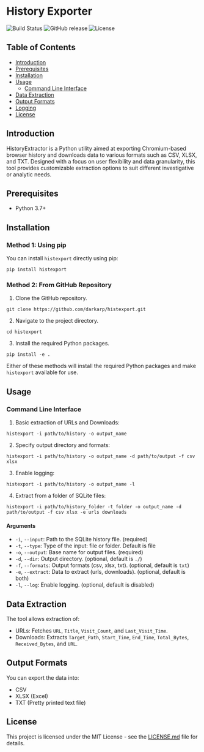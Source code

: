 # History Exporter

![Build Status](https://img.shields.io/badge/build-passing-green)
![GitHub release](https://img.shields.io/github/release/darkarp/histexport.svg)
![License](https://img.shields.io/github/license/darkarp/histexport.svg)

## Table of Contents

- [Introduction](#introduction)
- [Prerequisites](#prerequisites)
- [Installation](#installation)
- [Usage](#usage)
  - [Command Line Interface](#command-line-interface)
- [Data Extraction](#data-extraction)
- [Output Formats](#output-formats)
- [Logging](#logging)
- [License](#license)

## Introduction

HistoryExtractor is a Python utility aimed at exporting Chromium-based browser history and downloads data to various formats such as CSV, XLSX, and TXT. Designed with a focus on user flexibility and data granularity, this tool provides customizable extraction options to suit different investigative or analytic needs.

## Prerequisites

- Python 3.7+

## Installation

### Method 1: Using pip

You can install `histexport` directly using pip:
  ```
  pip install histexport
  ```  

### Method 2: From GitHub Repository

1. Clone the GitHub repository.
  ```
  git clone https://github.com/darkarp/histexport.git
  ```
2. Navigate to the project directory.
  ```
  cd histexport
  ```
3. Install the required Python packages.
  ```
  pip install -e .
  ```  

Either of these methods will install the required Python packages and make `histexport` available for use.

## Usage

### Command Line Interface

1. Basic extraction of URLs and Downloads:
 ```
 histexport -i path/to/history -o output_name
 ```

2. Specify output directory and formats:
 ```
 histexport -i path/to/history -o output_name -d path/to/output -f csv xlsx
 ```

3. Enable logging:
 ```
 histexport -i path/to/history -o output_name -l
 ```  

4. Extract from a folder of SQLite files:
 ```
 histexport -i path/to/history_folder -t folder -o output_name -d path/to/output -f csv xlsx -e urls downloads
 ```

#### Arguments

- `-i`, `--input`: Path to the SQLite history file. (required)
- `-t`, `--type`: Type of the input: file or folder. Default is file
- `-o`, `--output`: Base name for output files. (required)
- `-d`, `--dir`: Output directory. (optional, default is `./`)
- `-f`, `--formats`: Output formats (csv, xlsx, txt). (optional, default is `txt`)
- `-e`, `--extract`: Data to extract (urls, downloads). (optional, default is both)
- `-l`, `--log`: Enable logging. (optional, default is disabled)

## Data Extraction

The tool allows extraction of:

- URLs: Fetches `URL`, `Title`, `Visit_Count`, and `Last_Visit_Time`.
- Downloads: Extracts `Target_Path`, `Start_Time`, `End_Time`, `Total_Bytes`, `Received_Bytes`, and `URL`.

## Output Formats

You can export the data into:

- CSV
- XLSX (Excel)
- TXT (Pretty printed text file)

## License

This project is licensed under the MIT License - see the [LICENSE.md](LICENSE) file for details.

